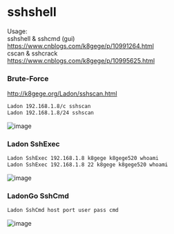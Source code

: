 # sshshell

Usage:<br> 
sshshell & sshcmd (gui)<br>
https://www.cnblogs.com/k8gege/p/10991264.html<br>
cscan & sshcrack<br>
https://www.cnblogs.com/k8gege/p/10995625.html


### Brute-Force
http://k8gege.org/Ladon/sshscan.html

```bash
Ladon 192.168.1.8/c sshscan
Ladon 192.168.1.8/24 sshscan
```
![image](http://k8gege.org/k8img/Ladon/exe/SSHscan.gif)

### Ladon SshExec

```Bash
Ladon SshExec 192.168.1.8 k8gege k8gege520 whoami
Ladon SshExec 192.168.1.8 22 k8gege k8gege520 whoami
```
![image](http://k8gege.org/k8img/Ladon/exe/sshexec.PNG)

### LadonGo SshCmd

```Bash
Ladon SshCmd host port user pass cmd
```

![image](http://k8gege.org/k8img/LadonGo/LnxSshWinrm.PNG)

